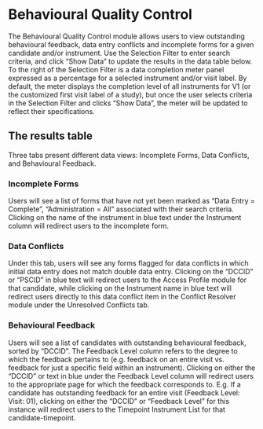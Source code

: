 # Behavioural Quality Control

The Behavioural Quality Control module allows users to view outstanding behavioural feedback, data entry conflicts and incomplete forms for a given candidate and/or instrument.
Use the Selection Filter to enter search criteria, and click “Show Data” to update the results in the data table below.
To the right of the Selection Filter is a data completion meter panel expressed as a percentage for a selected instrument and/or visit label. By default, the meter displays the completion level of all instruments for V1 (or the customized first visit label of a study), but once the user selects criteria in the Selection Filter and clicks “Show Data”, the meter will be updated to reflect their specifications.

## The results table

Three tabs present different data views: Incomplete Forms, Data Conflicts, and Behavioural Feedback.

### Incomplete Forms

Users will see a list of forms that have not yet been marked as “Data Entry = Complete”, “Administration = All” associated with their search criteria. Clicking on the name of the instrument in blue text under the Instrument column will redirect users to the incomplete form.

### Data Conflicts

Under this tab, users will see any forms flagged for data conflicts in which initial data entry does not match double data entry. Clicking on the “DCCID” or “PSCID” in blue text will redirect users to the Access Profile module for that candidate, while clicking on the Instrument name in blue text will redirect users directly to this data conflict item in the Conflict Resolver module under the Unresolved Conflicts tab.

### Behavioural Feedback

Users will see a list of candidates with outstanding behavioural feedback, sorted by “DCCID”. The Feedback Level column refers to the degree to which the feedback pertains to (e.g. feedback on an entire visit vs. feedback for just a specific field within an instrument). Clicking on either the “DCCID” or text in blue under the Feedback Level column will redirect users to the appropriate page for which the feedback corresponds to. E.g. If a candidate has outstanding feedback for an entire visit (Feedback Level: Visit: 01), clicking on either the “DCCID” or “Feedback Level” for this instance will redirect users to the Timepoint Instrument List for that candidate-timepoint.